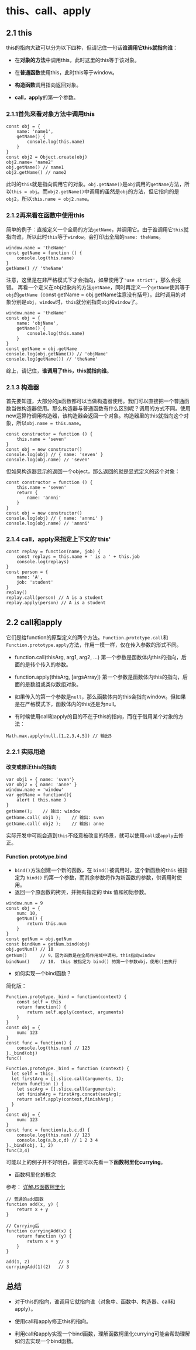 # this、call、apply

## 2.1 this

this的指向大致可以分为以下四种，但请记住一句话**谁调用它this就指向谁**：

- 在**对象的方法**中调用this，此时这里的this等于该对象。

- 在**普通函数**使用this，此时this等于window。

- **构造函数**调用指向返回对象。

- **call，apply**的第一个参数。

### 2.1.1首先来看对象方法中调用this

```base
const obj = {
    name: 'name1',
    getName() {
        console.log(this.name)
    }
}
const obj2 = Object.create(obj)
obj2.name= 'name2'
obj.getName() // name1
obj2.getName() // name2
```

此时的``this``就是指向调用它的对象。``obj.getName()``是``obj``调用的``getName``方法，所以``this = obj``。而``obj2.getName()``中调用的虽然是``obj``的方法，但它指向的是``obj2``，所以``this.name = obj2.name``。

### 2.1.2再来看在函数中使用this

简单的例子：直接定义一个全局的方法``getName``，并调用它。由于谁调用它``this``就指向谁，所以此时``this``等于``window``。会打印出全局的``name: theName``。

```base
window.name = 'theName'
const getName = function () {
    console.log(this.name)
}
getName() // 'theName'
```

注意，这里是在非严格模式下才会指向，如果使用了``'use strict'``，那么会报错。
再看一个定义在obj对象内的方法``getName``，同时再定义一个``getName``使其等于``obj``的``getName``（const getName = obj.getName注意没有括号）。此时调用的对象分别是``obj``，``window``时，``this``就分别指向``obj``和``window``了。

```base
window.name = 'theName'
const obj = {
    name: 'objName',
    getName() {
        console.log(this.name)
    }
}
const getName = obj.getName
console.log(obj.getName()) // 'objName'
console.log(getName()) // 'theName'
```

综上，请记住，**谁调用了this，this就指向谁**。

### 2.1.3 构造器

首先要知道，大部分的js函数都可以当做构造器使用。我们可以直接把一个普通函数当做构造器使用。那么构造器与普通函数有什么区别呢？调用的方式不同。使用new运算符调用构造器，该构造器会返回一个对象。构造器里的this就指向这个对象，所以``obj.name = this.name``。

```base
const constructor = function () {
    this.name = 'seven'
}
const obj = new constructor()
console.log(obj) // { name: 'seven' }
console.log(obj.name) // 'seven'
```

但如果构造器显示的返回一个object，那么返回的就是显式定义的这个对象：

```base
const constructor = function () {
    this.name = 'seven'
    return {
        name: 'annni'
    }
}
const obj = new constructor()
console.log(obj) // { name: 'annni' }
console.log(obj.name) // 'annni'
```

### 2.1.4 call，apply来指定上下文的'this'

```base
const replay = function(name, job) {
    const replays = this.name + ' is a ' + this.job
    console.log(replays)
}
const person = {
    name: 'A',
    job: 'student'
}
replay()
replay.call(person) // A is a student
replay.apply(person) // A is a student
```

## 2.2 call和apply

它们是给function的原型定义的两个方法。``Function.prototype.call``和``Function.prototype.apply``方法，作用一模一样，仅在传入参数的形式不同。

- function.call(thisArg, arg1, arg2, ...) 第一个参数是函数体内this的指向，后面的是转个传入的参数。

- function.apply(thisArg, [argsArray]) 第一个参数是函数体内this的指向，后面的是数组或类似数组对象。

- 如果传入的第一个参数是``null``，那么函数体内的this会指向window。但如果是在严格模式下，函数体内的this还是为null。

- 有时候使用call和apply的目的不在于this的指向，而在于借用某个对象的方法：

```base
Math.max.apply(null,[1,2,3,4,5]) // 输出5
```

### 2.2.1 实际用途

#### 改变或修正this的指向

```base
var obj1 = { name: 'sven'}
var obj2 = { name: 'anne' }
window.name = 'window'
var getName = function(){
    alert ( this.name )
}
getName();    // 输出: window
getName.call( obj1 );    // 输出: sven
getName.call( obj2 );    // 输出: anne
```

实际开发中可能会遇到``this``不经意被改变的场景，就可以使用``call``或``apply``去修正。

#### Function.prototype.bind

- ``bind()``方法创建一个新的函数，在 ``bind()``被调用时，这个新函数的``this`` 被指定为 ``bind()`` 的第一个参数，而其余参数将作为新函数的参数，供调用时使用。
- 返回一个原函数的拷贝，并拥有指定的 this 值和初始参数。

```base
window.num = 9
const obj = {
    num: 10,
    getNum() {
        return this.num
    }
}
const getNum = obj.getNum
const bindNum = getNum.bind(obj)
obj.getNum() // 10
getNum()     // 9，因为函数是在全局作用域中调用，this指向window
bindNum()    // 10， this 被指定为 bind() 的第一个参数obj，使用()去执行
```

- 如何实现一个bind函数？

简化版：

```base
Function.prototype._bind = function(context) {
    const self = this
    return function() {
        return self.apply(context, arguments)
    }
}
const obj = {
    num: 123
}
const func = function() {
    console.log(this.num) // 123
}._bind(obj)
func()
```

```base
Function.prototype._bind = function (context) {
  let self = this;
  let firstArg = [].slice.call(arguments, 1);
  return function () {
    let secArg = [].slice.call(arguments);
    let finishArg = firstArg.concat(secArg);
    return self.apply(context,finishArg);
  }
}
const obj = {
    num: 123
}
const func = function(a,b,c,d) {
    console.log(this.num) // 123
    console.log(a,b,c,d) // 1 2 3 4
}._bind(obj, 1, 2)
func(3,4)
```

可能以上的例子并不好明白，需要可以先看一下**函数柯里化currying**。

- 函数柯里化的概念

参考： [详解JS函数柯里化](https://www.jianshu.com/p/2975c25e4d71)

```base
// 普通的add函数
function add(x, y) {
    return x + y
}

// Currying后
function curryingAdd(x) {
    return function (y) {
        return x + y
    }
}

add(1, 2)           // 3
curryingAdd(1)(2)   // 3
```

## 总结

- 对于this的指向，谁调用它就指向谁（对象中、函数中、构造器、call和apply）。

- 使用call和apply修正this的指向。

- 利用call和apply实现一个bind函数，理解函数柯里化currying可能会帮助理解如何去实现一个bind函数。
